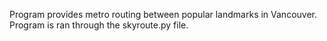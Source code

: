 Program provides metro routing between popular landmarks in Vancouver. Program is ran through the skyroute.py file. 
